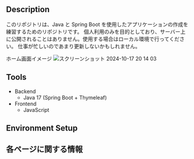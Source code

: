 ## Description

このリポジトリは、Java と Spring Boot を使用したアプリケーションの作成を練習するためのリポジトリです。
個人利用のみを目的としており、サーバー上に公開されることはありません。使用する場合はローカル環境で行ってください。
仕事が忙しいのであまり更新しないかもしれません。

ホーム画面イメージ
![スクリーンショット 2024-10-17 20 14 03](https://github.com/user-attachments/assets/7e9b494d-2f9c-4d51-b063-984efec4b7f4)

## Tools

- Backend
  - Java 17 (Spring Boot + Thymeleaf)
- Frontend
  - JavaScript

## Environment Setup

## 各ページに関する情報


